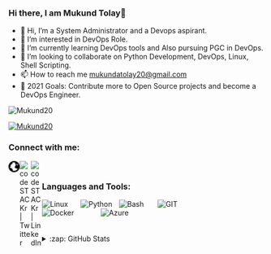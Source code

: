 
### Hi there, I am Mukund Tolay👋

- 👋 Hi, I’m a System Administrator and a Devops aspirant.
- 👀 I’m interested in DevOps Role.
- 🌱 I’m currently learning DevOps tools and Also pursuing PGC in DevOps.
- 💞️ I’m looking to collaborate on Python Development, DevOps, Linux, Shell Scripting.
- 📫 How to reach me mukundatolay20@gmail.com
- 🥅 2021 Goals: Contribute more to Open Source projects and become a DevOps Engineer.


<p align="left"> <img src="https://komarev.com/ghpvc/?username=mukund20&label=Profile%20views&color=0e75b6&style=flat" alt="Mukund20" /> </p>

<p align="left"> <a href="https://github.com/ryo-ma/github-profile-trophy"><img src="https://github-profile-trophy.vercel.app/?username=mukund20" alt="Mukund20" /></a> </p>

### Connect with me:

[<img align="left" alt="codeSTACKr.com" width="22px" src="https://raw.githubusercontent.com/iconic/open-iconic/master/svg/globe.svg" />][website]
[<img align="left" alt="codeSTACKr | Twitter" width="22px" src="https://cdn.jsdelivr.net/npm/simple-icons@v3/icons/twitter.svg" />][twitter]
[<img align="left" alt="codeSTACKr | LinkedIn" width="22px" src="https://cdn.jsdelivr.net/npm/simple-icons@v3/icons/linkedin.svg" />][linkedin]
<br />

### Languages and Tools:

<img align="left" alt="Linux" width="76px" src="https://1000logos.net/wp-content/uploads/2017/03/LINUX-LOGO.png " />
<img align="left" alt="Python" width="76px" src="https://upload.wikimedia.org/wikipedia/commons/thumb/c/c3/Python-logo-notext.svg/768px-Python-logo-notext.svg.png"/>
<img align="left" alt="Bash" width="76px" src="https://tecadmin.net/tutorial/wp-content/uploads/2017/09/bash-logo.jpg " />
<img align="left" alt="GIT" width="96px" src="https://cdn.freebiesupply.com/logos/thumbs/2x/git-logo.png" />
<img align="left" alt="Docker" width="116px" src="https://www.eginnovations.com/blog/wp-content/uploads/2019/10/docker-devops-tools-review.jpg" />
<img align="left" alt="Azure" width="76px" src="https://bornsql.ca/wp-content/uploads/2018/09/azurelogo.jpg" />
<br />
<br />
<br />
<br />
<details>
  <summary>:zap: GitHub Stats</summary>

  <img align="left" alt="Mukund's GitHub Stats" src="https://github-readme-stats.codestackr.vercel.app/api?username=mukund20&show_icons=true&hide_border=true" />

</details>

[website]: https://github.com/mukund20
[twitter]: https://twitter.com/mukundtolay 
[linkedin]: https://www.linkedin.com/in/mukund-tolay-2b78a1aa/
